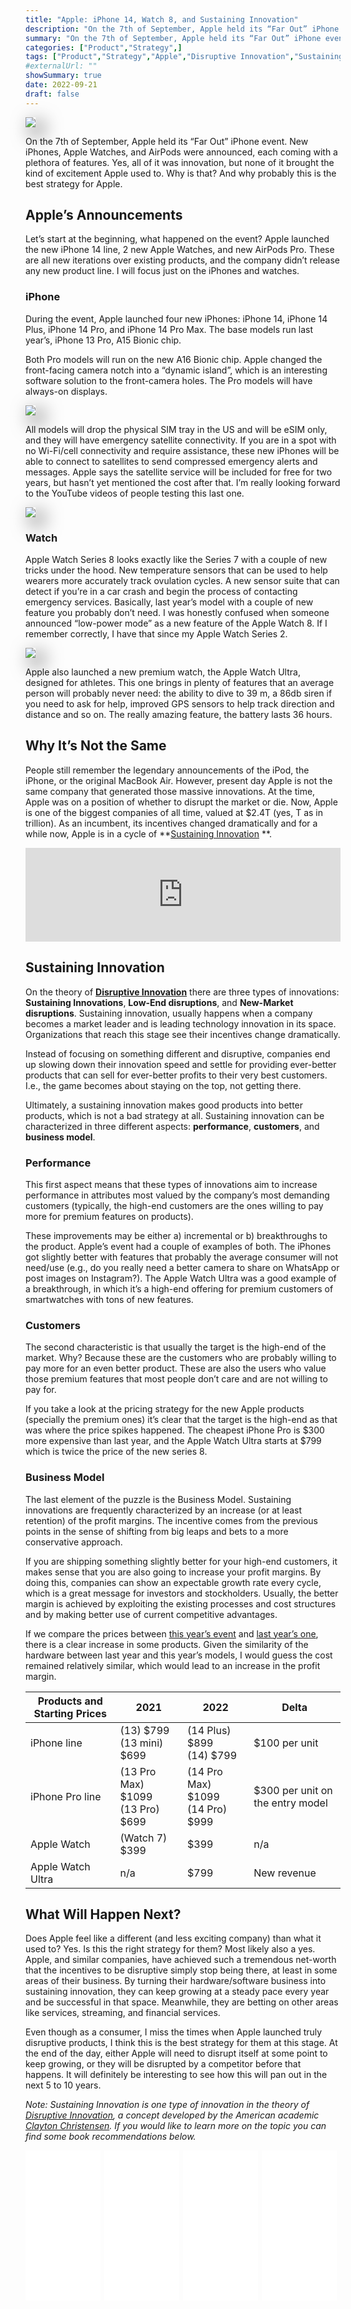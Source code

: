 ```yaml
---
title: "Apple: iPhone 14, Watch 8, and Sustaining Innovation"
description: "On the 7th of September, Apple held its “Far Out” iPhone event. New iPhones, Apple Watches, and AirPods were announced, each coming with a plethora of features. Yes, all of it was innovation, but none of it brought the kind of excitement Apple used to. Why is that? And why probably this is the best strategy for Apple."
summary: "On the 7th of September, Apple held its “Far Out” iPhone event. New iPhones, Apple Watches, and AirPods were announced, each coming with a plethora of features. Yes, all of it was innovation, but none of it brought the kind of excitement Apple used to. Why is that? And why probably this is the best strategy for Apple."
categories: ["Product","Strategy",]
tags: ["Product","Strategy","Apple","Disruptive Innovation","Sustaining Innovation","Innovation","iPhone","Apple Watch"]
#externalUrl: ""
showSummary: true
date: 2022-09-21
draft: false
---
```


<img style="box-shadow: 10px 10px 30px 2px rgba(0,0,0,0.6);" src="featured.jpg"/>

On the 7th of September, Apple held its “Far Out” iPhone event. New iPhones, Apple Watches, and AirPods were announced, each coming with a plethora of features. Yes, all of it was innovation, but none of it brought the kind of excitement Apple used to. Why is that? And why probably this is the best strategy for Apple.

## Apple’s Announcements
Let’s start at the beginning, what happened on the event? Apple launched the new iPhone 14 line, 2 new Apple Watches, and new AirPods Pro. These are all new iterations over existing products, and the company didn’t release any new product line. I will focus just on the iPhones and watches.

### iPhone
During the event, Apple launched four new iPhones: iPhone 14, iPhone 14 Plus, iPhone 14 Pro, and iPhone 14 Pro Max. The base models run last year’s, iPhone 13 Pro, A15 Bionic chip. 

Both Pro models will run on the new A16 Bionic chip. Apple changed the front-facing camera notch into a “dynamic island”, which is an interesting software solution to the front-camera holes. The Pro models will have always-on displays.

<img style="box-shadow: 10px 10px 30px 2px rgba(0,0,0,0.6);" src="iphone.jpg.webp"/>

All models will drop the physical SIM tray in the US and will be eSIM only, and they will have emergency satellite connectivity. If you are in a spot with no Wi-Fi/cell connectivity and require assistance, these new iPhones will be able to connect to satellites to send compressed emergency alerts and messages. Apple says the satellite service will be included for free for two years, but hasn’t yet mentioned the cost after that. I’m really looking forward to the YouTube videos of people testing this last one.

<img style="box-shadow: 10px 10px 30px 2px rgba(0,0,0,0.6);" src="pill.jpg.webp"/>


### Watch
Apple Watch Series 8 looks exactly like the Series 7 with a couple of new tricks under the hood. New temperature sensors that can be used to help wearers more accurately track ovulation cycles. A new sensor suite that can detect if you’re in a car crash and begin the process of contacting emergency services. Basically, last year’s model with a couple of new feature you probably don’t need. I was honestly confused when someone announced “low-power mode” as a new feature of the Apple Watch 8. If I remember correctly, I have that since my Apple Watch Series 2.

<img style="box-shadow: 10px 10px 30px 2px rgba(0,0,0,0.6);" src="watch.jpg"/>

Apple also launched a new premium watch, the Apple Watch Ultra, designed for athletes. This one brings in plenty of features that an average person will probably never need: the ability to dive to 39 m, a 86db siren if you need to ask for help, improved GPS sensors to help track direction and distance and so on. The really amazing feature, the battery lasts 36 hours.

## Why It’s Not the Same
People still remember the legendary announcements of the iPod, the iPhone, or the original MacBook Air. However, present day Apple is not the same company that generated those massive innovations. At the time, Apple was on a position of whether to disrupt the market or die. Now, Apple is one of the biggest companies of all time, valued at $2.4T (yes, T as in trillion). As an incumbent, its incentives changed dramatically and for a while now, Apple is in a cycle of **<a target="_blank" href="https://online.hbs.edu/blog/post/sustaining-vs-disruptive-innovation">Sustaining Innovation</a>
**.

<iframe width="100%" height="auto" src="https://www.youtube.com/embed/wGoM_wVrwng" title="YouTube video player" frameborder="0" allow="accelerometer; autoplay; clipboard-write; encrypted-media; gyroscope; picture-in-picture" allowfullscreen></iframe>

## Sustaining Innovation
On the theory of **<a target="_blank" href="https://en.wikipedia.org/wiki/Disruptive_innovation">Disruptive Innovation</a>** there are three types of innovations: **Sustaining Innovations**, **Low-End disruptions**, and **New-Market disruptions**. Sustaining innovation, usually happens when a company becomes a market leader and is leading technology innovation in its space. Organizations that reach this stage see their incentives change dramatically. 

Instead of focusing on something different and disruptive, companies end up slowing down their innovation speed and settle for providing ever-better products that can sell for ever-better profits to their very best customers. I.e., the game becomes about staying on the top, not getting there. 

Ultimately, a sustaining innovation makes good products into better products, which is not a bad strategy at all. Sustaining innovation can be characterized in three different aspects: **performance**, **customers**, and **business model**.

### Performance
This first aspect means that these types of innovations aim to increase performance in attributes most valued by the company’s most demanding customers (typically, the high-end customers are the ones willing to pay more for premium features on products). 

These improvements may be either a) incremental or b) breakthroughs to the product. Apple’s event had a couple of examples of both. The iPhones got slightly better with features that probably the average consumer will not need/use (e.g., do you really need a better camera to share on WhatsApp or post images on Instagram?). The Apple Watch Ultra was a good example of a breakthrough, in which it’s a high-end offering for premium customers of smartwatches with tons of new features.


### Customers
The second characteristic is that usually the target is the high-end of the market. Why? Because these are the customers who are probably willing to pay more for an even better product. These are also the users who value those premium features that most people don’t care and are not willing to pay for. 

If you take a look at the pricing strategy for the new Apple products (specially the premium ones) it’s clear that the target is the high-end as that was where the price spikes happened. The cheapest iPhone Pro is $300 more expensive than last year, and the Apple Watch Ultra starts at $799 which is twice the price of the new series 8.

### Business Model
The last element of the puzzle is the Business Model. Sustaining innovations are frequently characterized by an increase (or at least retention) of the profit margins. The incentive comes from the previous points in the sense of shifting from big leaps and bets to a more conservative approach. 

If you are shipping something slightly better for your high-end customers, it makes sense that you are also going to increase your profit margins. By doing this, companies can show an expectable growth rate every cycle, which is a great message for investors and stockholders. Usually, the better margin is achieved by exploiting the existing processes and cost structures and by making better use of current competitive advantages.

If we compare the prices between <a target="_blank" href="https://techcrunch.com/2022/09/07/heres-everything-apple-announced-today-at-its-far-out-iphone-event/">this year’s event</a> and <a target="_blank" href="https://www.engadget.com/apple-iphone-13-event-supercut-201538409.html">last year’s one</a>, there is a clear increase in some products. Given the similarity of the hardware between last year and this year’s models, I would guess the cost remained relatively similar, which would lead to an increase in the profit margin.  

| Products and Starting Prices | 2021                             | 2022                             | Delta                            |
| ---------------------------- | -------------------------------- | -------------------------------- | -------------------------------- |
| iPhone line                  | (13) $799 <br />(13 mini) $699         | (14 Plus) $899 <br />(14) $799         | $100 per unit                    |
| iPhone Pro line              | (13 Pro Max) $1099 <br />(13 Pro) $699 | (14 Pro Max) $1099 <br />(14 Pro) $999 | $300 per unit on the entry model |
| Apple Watch                  | (Watch 7) $399                   | $399                             | n/a                              |
| Apple Watch Ultra            | n/a                              | $799                             | New revenue                      |


## What Will Happen Next?
Does Apple feel like a different (and less exciting company) than what it used to? Yes. Is this the right strategy for them? Most likely also a yes. Apple, and similar companies, have achieved such a tremendous net-worth that the incentives to be disruptive simply stop being there, at least in some areas of their business. By turning their hardware/software business into sustaining innovation, they can keep growing at a steady pace every year and be successful in that space. Meanwhile, they are betting on other areas like services, streaming, and financial services.

Even though as a consumer, I miss the times when Apple launched truly disruptive products, I think this is the best strategy for them at this stage. At the end of the day, either Apple will need to disrupt itself at some point to keep growing, or they will be disrupted by a competitor before that happens. It will definitely be interesting to see how this will pan out in the next 5 to 10 years.

*Note: Sustaining Innovation is one type of innovation in the theory of <a target="_blank" href="https://en.wikipedia.org/wiki/Disruptive_innovation">Disruptive Innovation</a>, a concept developed by the American academic <a target="_blank" href="https://en.wikipedia.org/wiki/Clayton_Christensen">Clayton Christensen</a>. If you would like to learn more on the topic you can find some book recommendations below.*

<div style="display: flex; flex-wrap: wrap;">

  <div style="flex: 1;">
    <iframe sandbox="allow-popups allow-scripts allow-modals allow-forms allow-same-origin" style="width:120px;height:240px;" marginwidth="0" marginheight="0" scrolling="no" frameborder="0" src="//ws-na.amazon-adsystem.com/widgets/q?ServiceVersion=20070822&OneJS=1&Operation=GetAdHtml&MarketPlace=US&source=ss&ref=as_ss_li_til&ad_type=product_link&tracking_id=nunocoracao-20&language=en_US&marketplace=amazon&region=US&placement=1633691780&asins=1633691780&linkId=98567a5f8abe8890a3a361564913d128&show_border=true&link_opens_in_new_window=true"></iframe>
  </div>
  
   <div style="flex: 1;">
    <iframe sandbox="allow-popups allow-scripts allow-modals allow-forms allow-same-origin" style="width:120px;height:240px;" marginwidth="0" marginheight="0" scrolling="no" frameborder="0" src="//ws-na.amazon-adsystem.com/widgets/q?ServiceVersion=20070822&OneJS=1&Operation=GetAdHtml&MarketPlace=US&source=ss&ref=as_ss_li_til&ad_type=product_link&tracking_id=nunocoracao-20&language=en_US&marketplace=amazon&region=US&placement=B00E257S7C&asins=B00E257S7C&linkId=3be16e5ce6d7a27cce75cdd8dc132d1f&show_border=true&link_opens_in_new_window=true"></iframe>
  </div>  

  <div style="flex: 1;">
    <iframe sandbox="allow-popups allow-scripts allow-modals allow-forms allow-same-origin" style="width:120px;height:240px;" marginwidth="0" marginheight="0" scrolling="no" frameborder="0" src="//ws-na.amazon-adsystem.com/widgets/q?ServiceVersion=20070822&OneJS=1&Operation=GetAdHtml&MarketPlace=US&source=ss&ref=as_ss_li_til&ad_type=product_link&tracking_id=nunocoracao-20&language=en_US&marketplace=amazon&region=US&placement=B0054KBLRC&asins=B0054KBLRC&linkId=6425af6aa686868f92c074dded57fc89&show_border=true&link_opens_in_new_window=true"></iframe>
  </div>
  
   <div style="flex: 1;">
    <iframe sandbox="allow-popups allow-scripts allow-modals allow-forms allow-same-origin" style="width:120px;height:240px;" marginwidth="0" marginheight="0" scrolling="no" frameborder="0" src="//ws-na.amazon-adsystem.com/widgets/q?ServiceVersion=20070822&OneJS=1&Operation=GetAdHtml&MarketPlace=US&source=ss&ref=as_ss_li_til&ad_type=product_link&tracking_id=nunocoracao-20&language=en_US&marketplace=amazon&region=US&placement=B00M6G2WJ8&asins=B00M6G2WJ8&linkId=6af5e452606a08a8a4069d76a2ed7192&show_border=true&link_opens_in_new_window=true"></iframe>
  </div>  
  
</div>


